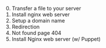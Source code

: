 0. Transfer a file to your server
1. Install nginx web server
2. Setup a domain name
3. Redirection
4. Not found page 404
5. Install Nginx web server (w/ Puppet)
